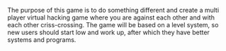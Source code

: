 The purpose of this game is to do something different and create a multi player virtual hacking game where you are against each other and with each other criss-crossing. The game will be based on a level system, so new users should start low and work up, after which they have better systems and programs.